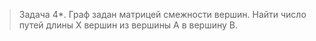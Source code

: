 >Задача 4*. Граф задан матрицей смежности вершин. Найти число путей длины Х вершин из вершины А в вершину В.